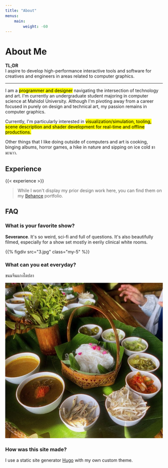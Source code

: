 ```yaml
---
title: "About"
menus:
    main:
        weight: -60
---
```


# About Me

<b>TL;DR</b>  
I aspire to develop high-performance interactive tools and software for creatives and engineers in areas related to computer graphics.

---

I am a <mark>programmer and designer</mark> navigating the intersection of technology and art. I'm currently an undergraduate student majoring in computer science at Mahidol University. Although I'm pivoting away from a career focused in purely on design and technical art, my passion remains in computer graphics. 

Currently, I'm particularly interested in <mark>visualization/simulation, tooling, scene description and shader development for real-time and offline productions.</mark>

Other things that I like doing outside of computers and art is cooking, binging albums, horror games, a hike in nature and sipping on ice cold <span class="font-sans-thai font-normal tracking-tight">ชามะนาว</span>.



<!-- ---

Growing up in South Africa I always had these interests clash, I was drawn to the arts but I was also drawn to the maths and sciences. I was fascinated to know how things were made, I always watched the extras on all the DVDs I had at home and binged the hell out of How Its Made on the Discovery channel. I loved creation and how math and sciences were the means of doing that. However there was this notion growing up that these interests were to be separate. Attempting of having a deep interest in both were seen as counterproductive or unrealistic. Yet to me it always made sense that having a deep interest in both the arts and STEM could coexist and even intersect each other in interesting ways.

--- -->




## Experience

{{< experience >}}

<div class="my-5">

> While I won't display my prior design work here, you can find them on my [Behance](https://www.behance.net/austinmaddison) portfolio. 

## FAQ
### What is your favorite show?
**Severance**. It's so weird, sci-fi and full of questions. It's also beautifully filmed, especially for a show set mostly in eerily clinical white rooms.  

{{% figdiv src="3.jpg" class="my-5" %}}

### What can you eat everyday?
<span class="font-sans-thai">ขนมจีนแกงไตปลา</span>

<img class="mx-auto my-5" width=600px src="image.jpg">

<!-- ### Who inspires you?

Besides all the amazing people in my life: family, friends, mentors and ajarns here are some people and places that really make me go wow, I want to do something like that.

**Some Heros (People and Studios)**:  
[Wolfgang Engel](https://diaryofagraphicsprogrammer.blogspot.com/)  
[Inigo Quilez](https://iquilezles.org/)   
[Krzysztof Narkowicz](https://knarkowicz.wordpress.com/)   
[Morhan McGuire]()  
[Eric Haines]()   
[Tomas Möller]()   
[Mat "MJP"]()  
[John Chapman](https://john-chapman.github.io/)     
[Santa Monica Studios](https://sms.playstation.com/)   
[Man Vs Machine](https://mvsm.com/)  
[Remedy](https://www.remedygames.com/article/gdc2024) <span class="text-zinc-50 text-opacity-40">*Did I mention I love Remedy?*</span>  
[Weta Digital/FX](https://www.wetafx.co.nz/)
and many more... -->

### How was this site made?
I use a static site generator [Hugo](https://gohugo.io/) with my own custom theme.  